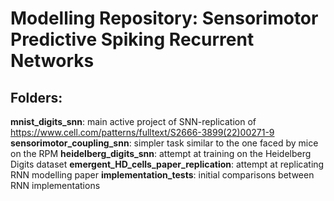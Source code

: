 # Modelling Repository: Sensorimotor Predictive Spiking Recurrent Networks

## Folders:
__mnist_digits_snn__: main active project of SNN-replication of https://www.cell.com/patterns/fulltext/S2666-3899(22)00271-9
__sensorimotor_coupling_snn__: simpler task similar to the one faced by mice on the RPM
__heidelberg_digits_snn__: attempt at training on the Heidelberg Digits dataset
__emergent_HD_cells_paper_replication__: attempt at replicating RNN modelling paper
__implementation_tests__: initial comparisons between RNN implementations
